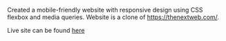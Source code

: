 Created a mobile-friendly website with responsive design using CSS flexbox and media queries. Website is a clone of https://thenextweb.com/.

Live site can be found [here](https://mvangin.github.io/responsive-design/)
